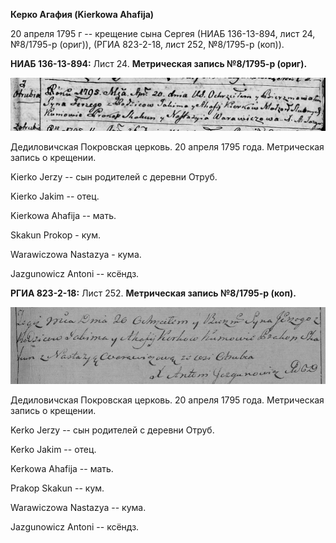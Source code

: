 **Керко Агафия (Kierkowa Ahafija)**

20 апреля 1795 г -- крещение сына Сергея (НИАБ 136-13-894, лист 24,
№8/1795-р (ориг)), (РГИА 823-2-18, лист 252, №8/1795-р (коп)).

**НИАБ 136-13-894:** Лист 24. **Метрическая запись №8/1795-р (ориг).**

![](./media/4f4edb2909ebb0c99833d44db679253d15ea452a.png)

Дедиловичская Покровская церковь. 20 апреля 1795 года. Метрическая
запись о крещении.

Kierko Jerzy -- сын родителей с деревни Отруб.

Kierko Jakim -- отец.

Kierkowa Ahafija -- мать.

Skakun Prokop - кум.

Warawiczowa Nastazya - кума.

Jazgunowicz Antoni -- ксёндз.

**РГИА 823-2-18:** Лист 252. **Метрическая запись №8/1795-р (коп).**

![](./media/2834541a3fc771b57ddc0287d7b8912d57f17c30.png)

Дедиловичская Покровская церковь. 20 апреля 1795 года. Метрическая
запись о крещении.

Kerko Jerzy -- сын родителей с деревни Отруб.

Kerko Jakim -- отец.

Kerkowa Ahafija -- мать.

Prakop Skаkun -- кум.

Warawiczowa Nastazya -- кума.

Jazgunowicz Antoni -- ксёндз.

